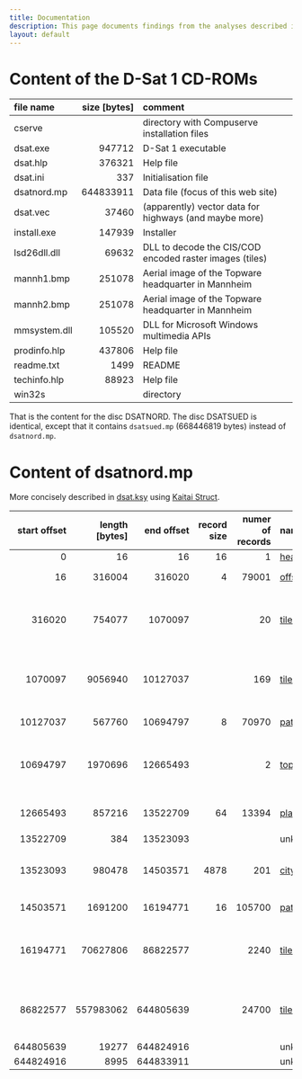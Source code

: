 ```yaml
---
title: Documentation
description: This page documents findings from the analyses described in the posts.
layout: default
---
```


# Content of the D-Sat 1 CD-ROMs

| file name     | size [bytes] | comment                                                 |
| :------------ | -----------: | :------------------------------------------------------ |
| cserve        |              | directory with Compuserve installation files            |
| dsat.exe      |       947712 | D-Sat 1 executable                                      |
| dsat.hlp      |       376321 | Help file                                               |
| dsat.ini      |          337 | Initialisation file                                     |
| dsatnord.mp   |    644833911 | Data file (focus of this web site)                      |
| dsat.vec      |        37460 | (apparently) vector data for highways (and maybe more)  |
| install.exe   |       147939 | Installer                                               |
| lsd26dll.dll  |        69632 | DLL to decode the CIS/COD encoded raster images (tiles) |
| mannh1.bmp    |       251078 | Aerial image of the Topware headquarter in Mannheim     |
| mannh2.bmp    |       251078 | Aerial image of the Topware headquarter in Mannheim     |
| mmsystem.dll  |       105520 | DLL for Microsoft Windows multimedia APIs               |
| prodinfo.hlp  |       437806 | Help file                                               |
| readme.txt    |         1499 | README                                                  |
| techinfo.hlp  |        88923 | Help file                                               |
| win32s        |              | directory                                               |

That is the content for the disc DSATNORD. The disc DSATSUED is
identical, except that it contains `dsatsued.mp` (668446819 bytes)
instead of `dsatnord.mp`.

# Content of dsatnord.mp

More concisely described in [dsat.ksy](src/dsat.ksy) using [Kaitai Struct](https://kaitai.io/).

| start offset | length [bytes] | end offset | record size | numer of records | name               | comment                                                |
| -----------: | -------------: | ---------: | ----------: | ---------------: | :--------          | :----------------------------------------------------- |
|            0 |             16 |         16 |          16 |                1 | [header][l:hea]    |                                                        |
|           16 |         316004 |     316020 |           4 |            79001 | [offsets][l:off]   | offsets of the tiles                                   |
|       316020 |         754077 |    1070097 |             |               20 | [tiles0][l:til]    | color tiles of size 250x250 (zoom level 0)             |
|      1070097 |        9056940 |   10127037 |             |              169 | [tiles1][l:til]    | color tiles of size 500x500 (zoom level 1)             |
|     10127037 |         567760 |   10694797 |           8 |            70970 | [paths][l:top]     | borders and highways                                   |
|     10694797 |        1970696 |   12665493 |             |                2 | [topware][l:top]   | two BMP images (aerials of the topware headquarter)    |
|     12665493 |         857216 |   13522709 |          64 |            13394 | [places][l:pla]    | places and their coordinates                           |
|     13522709 |            384 |   13523093 |             |                  | unknown            |                                                        |
|     13523093 |         980478 |   14503571 |        4878 |              201 | [citysigns][l:sig] | signs (75x50 BMP images) for 201 cities                |
|     14503571 |        1691200 |   16194771 |          16 |           105700 | [paths][l:pat]     | borders and highways                                   |
|     16194771 |       70627806 |   86822577 |             |             2240 | [tiles2][l:til]    | color tiles of size 500x500 (zoom level 2)             |
|     86822577 |      557983062 |  644805639 |             |            24700 | [tiles3][l:til]    | greyscale tiles of size 1000x1000 (zoom level 3)       |
|    644805639 |          19277 |  644824916 |             |                  | unknown            |                                                        |
|    644824916 |           8995 |  644833911 |             |                  | unknown            |                                                        |

[l:hea]: https://dsat.igada.de/2024/04/23/searching-for-the-index.html
[l:off]: https://dsat.igada.de/2024/05/11/visualising-entropy.html
[l:pat]: https://dsat.igada.de/2024/05/06/finding-something-unexpected.html
[l:pla]: https://dsat.igada.de/2005/03/26/decoding-the-city-database.html
[l:sig]: https://dsat.igada.de/2024/07/04/finding-something-unexpected-again.html
[l:til]: https://dsat.igada.de/2024/04/02/finding-the-tiles.html
[l:top]: https://dsat.igada.de/2024/07/28/solving-a-mystery.html

